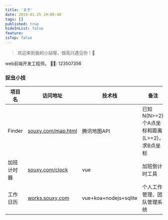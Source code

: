 ```yaml
---
title: '关于'
date: 2019-01-25 19:09:48
tags: []
published: true
hideInList: false
feature: 
isTop: false
---
```

> 欢迎来到我的小站呀，很高兴遇见你！🤝

web前端开发工程师。 
🐧🐧: 123507356

### 捉虫小技
| 项目名 | 访问地址   | 技术栈 | 备注 |
| ----- | --------- | ------ | ------- |
| Finder | <a href="http://souxy.com/map.html" target="_blank">souxy.com/map.html</a> | 腾讯地图API |已知N(N>=2)个A点坐标和距离(L>=2)，求B点坐标|
| 加班计时器  | <a href="http://souxy.com/clock" target="_blank">souxy.com/clock</a>     | vue |加班倒计时工具|
| 工作日历 | <a href="http://works.souxy.com" target="_blank">works.souxy.com</a>     | vue+koa+nodejs+sqlite |个人工作管理、团队管理系统|
<!-- 
### 专业能力

UI开发能力：html5、css3、less、sass、bootstrap、svg、canvas；

前端构建技术：gulp、swig、webpack、svn、git

框架（库）技术：vue、react、jquery、TypeScript、es567、组件化

服务端技术：Nodejs、Java、SQL、<del>Python、MongoDB、MYSQL</del>

多终端开发：PC、移动端、微信小程序、webapp、Hybird app、响应式设计、无障碍设计、SEO优化

较好的美术设计感、UI重构、动画创意设计与开发实现能力（css3、svg、apng、canvas、webgl）；

较好的金融系统业务理解能力及后端管理系统开发能力；

较好的用户体验设计与开发能力；


### 工作经历

湖北百度 => 企业OA系统及网站系统开发

深圳思迪 => 金融账户及业务系统开发

深圳腾讯 => 互娱游戏平台 & 用户研究系统 & AI工程化建设

深圳平安 => 平安小微商户平台渠道系统开发，以及和一群可爱的人为人民写代码

### 我的爱好
乒乓球、羽毛球、以及众多的小球类运动，游泳爬山可还行，种花草，撸猫撩狗，打王者吃鸡。
 -->

